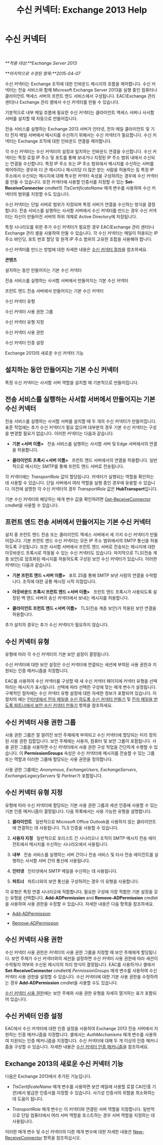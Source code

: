 ﻿---
title: '수신 커넥터: Exchange 2013 Help'
TOCTitle: 수신 커넥터
ms:assetid: 17751a60-39fe-433f-84d2-bfc14ff4ba51
ms:mtpsurl: https://technet.microsoft.com/ko-kr/library/Aa996395(v=EXCHG.150)
ms:contentKeyID: 50482602
ms.date: 01/10/2018
mtps_version: v=EXCHG.150
ms.translationtype: HT
---

# 수신 커넥터

 

_**적용 대상:**Exchange Server 2013_

_**마지막으로 수정된 항목:**2015-04-07_

수신 커넥터는 Exchange 조직에 대한 인바운드 메시지의 흐름을 제어합니다. 수신 커넥터는 전송 서비스와 함께 Microsoft Exchange Server 2013을 실행 중인 컴퓨터나 클라이언트 액세스 서버의 프런트 엔드 서비스에서 구성됩니다. EAC(Exchange 관리 센터)나 Exchange 관리 셸에서 수신 커넥터를 만들 수 있습니다.

기본적으로 내부 메일 흐름에 필요한 수신 커넥터는 클라이언트 액세스 서버나 사서함 서버를 설치할 때 자동으로 만들어집니다.

전송 서비스를 실행하는 Exchange 2013 서버가 인터넷, 전자 메일 클라이언트 및 기타 전자 메일 서버에서 메시지를 수신하기 위해서는 수신 커넥터가 필요합니다. 수신 커넥터는 Exchange 조직에 대한 인바운드 연결을 제어합니다.

각 수신 커넥터는 수신 커넥터의 설정과 일치하는 인바운드 연결을 수신합니다. 수신 커넥터는 특정 로컬 IP 주소 및 포트를 통해 보내거나 지정된 IP 주소 범위 내에서 수신되는 연결을 수신합니다. 특정 IP 주소 또는 IP 주소 범위에서 메시지를 수신하는 서버를 제어하려는 경우와 더 큰 메시지나 메시지당 더 많은 받는 사람을 허용하는 등 특정 IP 주소에서 수신되는 메시지에 대해 특수한 커넥터 속성을 구성하려는 경우에 수신 커넥터를 만들 수 있습니다. 또한 커넥터에 사용할 인증서를 지정할 수 있는 **Set-ReceiveConnector** cmdlet의 *TlsCertificateName* 매개 변수를 사용하여 수신 커넥터의 범위를 지정할 수도 있습니다.

수신 커넥터는 단일 서버로 범위가 지정되며 특정 서버가 연결을 수신하는 방식을 결정합니다. 전송 서비스를 실행하는 사서함 서버에서 수신 커넥터를 만드는 경우 수신 커넥터는 자신이 만들어진 서버의 하위 개체로 Active Directory에 저장됩니다.

특정 시나리오를 위한 추가 수신 커넥터가 필요한 경우 EAC(Exchange 관리 센터)나 Exchange 관리 셸을 사용하여 만들 수 있습니다. 각 수신 커넥터는 메일이 허용되는 IP 주소 바인딩, 포트 번호 할당 및 원격 IP 주소 범위의 고유한 조합을 사용해야 합니다.

수신 커넥터를 만드는 방법에 대한 자세한 내용은 [수신 커넥터 절차](receive-connector-procedures-exchange-2013-help.md)을 참조하세요.

**콘텐츠**

설치하는 동안 만들어지는 기본 수신 커넥터

전송 서비스를 실행하는 사서함 서버에서 만들어지는 기본 수신 커넥터

프런트 엔드 전송 서버에서 만들어지는 기본 수신 커넥터

수신 커넥터 유형

수신 커넥터 사용 권한 그룹

수신 커넥터 유형 지정

수신 커넥터 사용 권한

수신 커넥터 인증 설정

Exchange 2013의 새로운 수신 커넥터 기능

## 설치하는 동안 만들어지는 기본 수신 커넥터

특정 수신 커넥터는 사서함 서버 역할을 설치할 때 기본적으로 만들어집니다.

## 전송 서비스를 실행하는 사서함 서버에서 만들어지는 기본 수신 커넥터

전송 서비스를 실행하는 사서함 서버를 설치할 때 두 개의 수신 커넥터가 만들어집니다. 표준 작업에는 추가 수신 커넥터가 필요 없으며 대부분의 경우 기본 수신 커넥터는 구성을 변경할 필요가 없습니다. 이러한 커넥터는 다음과 같습니다.

  - **기본 \<서버 이름\>**   전송 서비스를 실행하는 사서함 서버 및 Edge 서버에서의 연결을 허용합니다.

  - **클라이언트 프록시 \<서버 이름\>**   프런트 엔드 서버에서의 연결을 허용합니다. 일반적으로 메시지는 SMTP를 통해 프런트 엔드 서버로 전송됩니다.

각 커넥터에는 *TransportRole* 값이 할당됩니다. 커넥터가 실행되는 역할을 확인하는 데 사용할 수 있습니다. 단일 서버에서 여러 역할을 실행 중인 경우에 유용할 수 있습니다. 이전에 설명한 각 수신 커넥터의 경우 *TransportRole* 값은 **HubTransport**입니다.

기본 수신 커넥터와 해당하는 매개 변수 값을 확인하려면 [Get-ReceiveConnector](https://technet.microsoft.com/ko-kr/library/aa998618\(v=exchg.150\)) cmdlet을 사용할 수 있습니다.

## 프런트 엔드 전송 서버에서 만들어지는 기본 수신 커넥터

설치 중 프런트 엔드 전송 또는 클라이언트 액세스 서버에서 세 가지 수신 커넥터가 만들어집니다. 기본 프런트 엔드 수신 커넥터는 모든 IP 주소 범위에서의 SMTP 통신을 허용하도록 구성됩니다. 또한 사서함 서버에서 프런트 엔드 서버로 전송되는 메시지에 대한 아웃바운드 프록시로 작동될 수 있는 수신 커넥터도 있습니다. 마지막으로 TLS(전송 계층 보안)로 암호화된 메시지를 허용하도록 구성된 보안 수신 커넥터가 있습니다. 이러한 커넥터는 다음과 같습니다.

  - **기본 프런트 엔드 \<서버 이름\>**   포트 25를 통해 SMTP 보낸 사람의 연결을 수락합니다. 조직에 대한 공통 메시징 시작 지점입니다.

  - **아웃바운드 프록시 프런트 엔드 \<서버 이름\>**   프런트 엔드 프록시가 사용되도록 설정된 백 엔드 서버의 송신 커넥터에서 보내는 메시지를 허용합니다.

  - **클라이언트 프런트 엔드 \<서버 이름\>**   TLS(전송 계층 보안)가 적용된 보안 연결을 허용합니다.

추가 설치의 경우는 추가 수신 커넥터가 필요하지 않습니다.

## 수신 커넥터 유형

유형에 따라 각 수신 커넥터의 기본 보안 설정이 결정됩니다.

수신 커넥터에 대한 보안 설정은 수신 커넥터에 연결되는 세션에 부여된 사용 권한과 지원되는 인증 메커니즘을 지정합니다.

EAC를 사용하여 수신 커넥터를 구성할 때 새 수신 커넥터 페이지에 커넥터 유형을 선택하라는 메시지가 표시됩니다. 선택에 따라 선택한 구성에 맞는 매개 변수가 설정됩니다. 구체적인 절차에는 수신 커넥터 유형 설정에 대한 자세한 정보가 포함되어 있습니다. 이 절차의 예는 [인터넷에서 전자 메일을 수신 하도록 수신 커넥터 만들기](create-a-receive-connector-to-receive-email-from-the-internet-exchange-2013-help.md) 및 [전자 메일을 받도록 파트너에서 보안 수신 커넥터 만들기](create-a-secure-receive-connector-to-receive-email-from-a-partner-exchange-2013-help.md) 항목을 참조하세요.

## 수신 커넥터 사용 권한 그룹

사용 권한 그룹은 잘 알려진 보안 주체에게 부여되고 수신 커넥터에 할당되는 미리 정의된 사용 권한 집합입니다. 보안 주체에는 사용자, 컴퓨터 및 보안 그룹이 포함됩니다. 사용 권한 그룹을 사용하면 수신 커넥터에서 사용 권한 구성 작업을 간단하게 수행할 수 있습니다. 이 **PermissionGroups** 속성은 수신 커넥터에 메시지를 전송할 수 있는 그룹 또는 역할과 이러한 그룹에 할당되는 사용 권한을 정의합니다.

사용 권한 그룹에는 *Anonymous*, *ExchangeUsers*, *ExchangeServers*, *ExchangeLegacyServers* 및 *Partner*가 포함됩니다.

## 수신 커넥터 유형 지정

유형에 따라 수신 커넥터에 할당되는 기본 사용 권한 그룹과 세션 인증에 사용할 수 있는 기본 인증 메커니즘이 결정됩니다. 다음 목록에서는 사용 가능한 유형을 설명합니다.

1.  **클라이언트**   일반적으로 Microsoft Office Outlook을 사용하지 않는 클라이언트에 연결하는 데 사용됩니다. TLS 인증을 사용할 수 있습니다.

2.  **사용자 지정**   일반적으로 포리스트 간 시나리오나 조직이 SMTP 메시지 전송 에이전트에서 메시지를 수신하는 시나리오에서 사용됩니다.

3.  **내부**   전송 서비스를 실행하는 서버 간이나 전송 서비스 및 타사 전송 에이전트를 실행하는 사서함 서버 간의 통신에 사용됩니다.

4.  **인터넷**   인터넷에서 SMTP 메일을 수신하는 데 사용됩니다.

5.  **파트너**   파트너와의 보안 통신을 구성하려는 경우 이 유형을 사용합니다.

각 유형은 특정 연결 시나리오에 적합합니다. 필요한 구성에 가장 적합한 기본 설정을 갖는 유형을 선택합니다. **Add-ADPermission** and **Remove-ADPermission** cmdlet을 사용하여 사용 권한을 수정할 수 있습니다. 자세한 내용은 다음 항목을 참조하세요.

  - [Add-ADPermission](https://technet.microsoft.com/ko-kr/library/bb124403\(v=exchg.150\))

  - [Remove-ADPermission](https://technet.microsoft.com/ko-kr/library/aa996048\(v=exchg.150\))

## 수신 커넥터 사용 권한

수신 커넥터 사용 권한은 커넥터의 사용 권한 그룹을 지정할 때 보안 주체에게 할당됩니다. 보안 주체가 수신 커넥터와의 세션을 설정하면 수신 커넥터 사용 권한에 따라 세션이 수락될지 여부와 수신된 메시지의 처리 방식이 결정됩니다. EAC를 사용하거나 셸에서 **Set-ReceiveConnector** cmdlet에 *PermissionGroups* 매개 변수를 사용하여 수신 커넥터 사용 권한을 설정할 수 있습니다. 수신 커넥터에 대한 기본 사용 권한을 수정하려는 경우 **Add-ADPermission** cmdlet을 사용할 수도 있습니다.

[수신 커넥터 사용 권한](receive-connector-permissions-exchange-2013-help.md)에는 보안 주체와 사용 권한 유형을 자세히 열거하는 표가 포함되어 있습니다.

## 수신 커넥터 인증 설정

EAC에서 수신 커넥터에 대한 인증 설정을 사용하여 Exchange 2013 전송 서버에서 지원하는 인증 메커니즘을 지정합니다. 셸에서는 *AuthMechanisms* 매개 변수를 사용하여 지원되는 인증 메커니즘을 지정합니다. 수신 커넥터에 대해 두 개 이상의 인증 메커니즘을 구성할 수 있습니다. 자세한 내용은 [수신 커넥터 인증 메커니즘](receive-connector-authentication-mechanisms-exchange-2013-help.md)을 참조하세요.

## Exchange 2013의 새로운 수신 커넥터 기능

다음은 Exchange 2013에서 추가된 기능입니다.

  - *TlsCertificateName* 매개 변수를 사용하면 보안 메일에 사용할 로컬 CA(인증 기관)에서 발급한 인증서를 지정할 수 있습니다. 사기성 인증서의 위험을 최소화하는 데 도움이 됩니다.

  - *TransportRole* 매개 변수는 이 커넥터와 연결된 서버 역할을 지정합니다. 일반적으로 단일 컴퓨터에서 여러 서버 역할을 호스트하는 경우 서버 역할을 지정하는 데 사용됩니다.

이러한 매개 변수 및 수신 커넥터의 다른 매개 변수에 대한 자세한 내용은 [New-ReceiveConnector](https://technet.microsoft.com/ko-kr/library/bb125139\(v=exchg.150\)) 항목을 참조하십시오.

